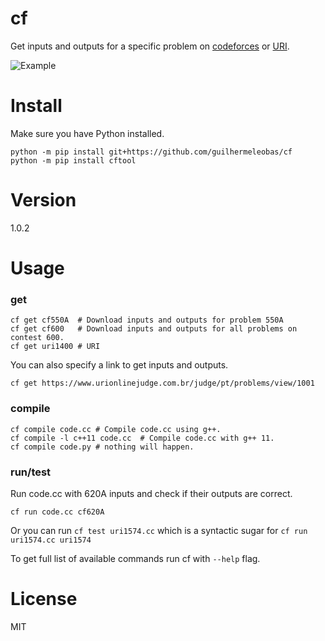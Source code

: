 # cf
Get inputs and outputs for a specific problem on [codeforces](https://www.codeforces.com) or [URI](www.urionlinejudge.com.br/).

![Example](http://i.imgur.com/ZDCb1po.png?1)

# Install

Make sure you have Python installed.
```
python -m pip install git+https://github.com/guilhermeleobas/cf
python -m pip install cftool
```

# Version
1.0.2

# Usage

### get
```
cf get cf550A  # Download inputs and outputs for problem 550A
cf get cf600   # Download inputs and outputs for all problems on contest 600.
cf get uri1400 # URI
```
You can also specify a link to get inputs and outputs.
```
cf get https://www.urionlinejudge.com.br/judge/pt/problems/view/1001
```

### compile
```
cf compile code.cc # Compile code.cc using g++.
cf compile -l c++11 code.cc  # Compile code.cc with g++ 11.
cf compile code.py # nothing will happen.
```

### run/test
Run code.cc with 620A inputs and check if their outputs are correct.
```
cf run code.cc cf620A
```

Or you can run `cf test uri1574.cc` which is a syntactic sugar for `cf run uri1574.cc uri1574`

To get full list of available commands run cf with `--help` flag.

# License
MIT
